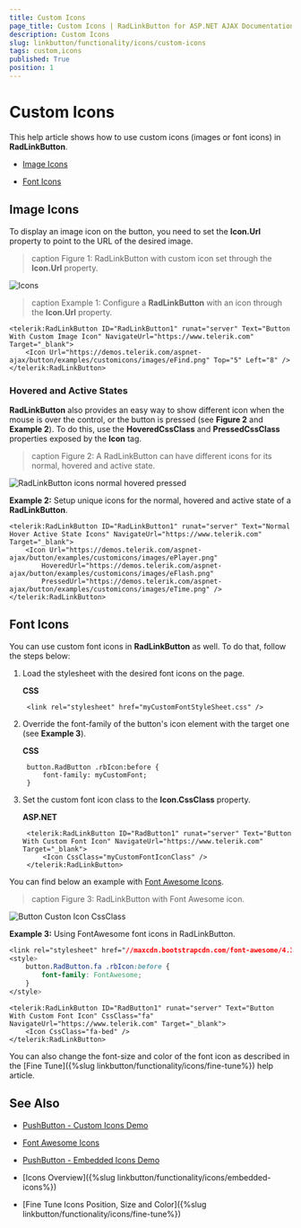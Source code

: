 ```yaml
---
title: Custom Icons
page_title: Custom Icons | RadLinkButton for ASP.NET AJAX Documentation
description: Custom Icons
slug: linkbutton/functionality/icons/custom-icons
tags: custom,icons
published: True
position: 1
---
```


# Custom Icons

This help article shows how to use custom icons (images or font icons) in **RadLinkButton**.

* [Image Icons](#image-icons)

* [Font Icons](#font-icons)

## Image Icons

To display an image icon on the button, you need to set the **Icon.Url** property to point to the URL of the desired image.

>caption Figure 1: RadLinkButton with custom icon set through the **Icon.Url** property.

![Icons](images/button-custom-icon-url.png)

>caption Example 1: Configure a **RadLinkButton** with an icon through the **Icon.Url** property.

````ASP.NET
<telerik:RadLinkButton ID="RadLinkButton1" runat="server" Text="Button With Custom Image Icon" NavigateUrl="https://www.telerik.com" Target="_blank">
	<Icon Url="https://demos.telerik.com/aspnet-ajax/button/examples/customicons/images/eFind.png" Top="5" Left="8" />
</telerik:RadLinkButton>
````

### Hovered and Active States

**RadLinkButton** also provides an easy way to show different icon when the mouse is over the control, or the button is pressed (see **Figure 2** and **Example 2**). To do this, use the **HoveredCssClass** and **PressedCssClass** properties exposed by the **Icon** tag.

>caption Figure 2: A RadLinkButton can have different icons for its normal, hovered and active state.

![RadLinkButton icons normal hovered pressed](images/button_icons_normal_hovered_pressed.png)

**Example 2:** Setup unique icons for the normal, hovered and active state of a **RadLinkButton**.

````ASP.NET
<telerik:RadLinkButton ID="RadLinkButton1" runat="server" Text="Normal Hover Active State Icons" NavigateUrl="https://www.telerik.com" Target="_blank">
	<Icon Url="https://demos.telerik.com/aspnet-ajax/button/examples/customicons/images/ePlayer.png"
		HoveredUrl="https://demos.telerik.com/aspnet-ajax/button/examples/customicons/images/eFlash.png"
		PressedUrl="https://demos.telerik.com/aspnet-ajax/button/examples/customicons/images/eTime.png" />
</telerik:RadLinkButton>
````

## Font Icons

You can use custom font icons in **RadLinkButton** as well. To do that, follow the steps below:

1. Load the stylesheet with the desired font icons on the page.

	**CSS**

		<link rel="stylesheet" href="myCustomFontStyleSheet.css" />

1. Override the font-family of the button's icon element with the target one (see **Example 3**).

	**CSS**

		button.RadButton .rbIcon:before {
			font-family: myCustomFont;
		}

1. Set the custom font icon class to the **Icon.CssClass** property.

	**ASP.NET**

		<telerik:RadLinkButton ID="RadButton1" runat="server" Text="Button With Custom Font Icon" NavigateUrl="https://www.telerik.com" Target="_blank">
			<Icon CssClass="myCustomFontIconClass" />
		</telerik:RadLinkButton>

You can find below an example with [Font Awesome Icons](https://fortawesome.github.io/Font-Awesome/icons/).

>caption Figure 3: RadLinkButton with Font Awesome icon.

![Button Custon Icon CssClass](images/button-custom-icon-cssclass.png)

**Example 3:** Using FontAwesome font icons in RadLinkButton.

````CSS
<link rel="stylesheet" href="//maxcdn.bootstrapcdn.com/font-awesome/4.3.0/css/font-awesome.min.css" />
<style>
	button.RadButton.fa .rbIcon:before {
		font-family: FontAwesome;
	}
</style>
````

````ASP.NET
<telerik:RadLinkButton ID="RadButton1" runat="server" Text="Button With Custom Font Icon" CssClass="fa" NavigateUrl="https://www.telerik.com" Target="_blank">
	<Icon CssClass="fa-bed" />
</telerik:RadLinkButton>
````

You can also change the font-size and color of the font icon as described in the [Fine Tune]({%slug linkbutton/functionality/icons/fine-tune%}) help article.

## See Also

 * [PushButton - Custom Icons Demo](https://demos.telerik.com/aspnet-ajax/linkbutton/functionality/custom-icons/defaultcs.aspx)

 * [Font Awesome Icons](https://fortawesome.github.io/Font-Awesome/icons/)
 
 * [PushButton - Embedded Icons Demo](https://demos.telerik.com/aspnet-ajax/linkbutton/functionality/embedded-icons/defaultcs.aspx)
 
 * [Icons Overview]({%slug linkbutton/functionality/icons/embedded-icons%})
 
 * [Fine Tune Icons Position, Size and Color]({%slug linkbutton/functionality/icons/fine-tune%})
 
 